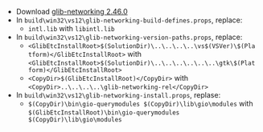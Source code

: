  * Download [glib-networking 2.46.0](https://github.com/nice-software/glib-networking/releases/download/2.46.0-openssl/glib-networking-2.46.0.tar.xz)
 * In `build\win32\vs12\glib-networking-build-defines.props`, replace:
	* `intl.lib` with `libintl.lib`
 * In `build\win32\vs12\glib-networking-version-paths.props`, replace:
	* `<GlibEtcInstallRoot>$(SolutionDir)\..\..\..\..\vs$(VSVer)\$(Platform)</GlibEtcInstallRoot>` with
`<GlibEtcInstallRoot>$(SolutionDir)\..\..\..\..\..\..\gtk\$(Platform)</GlibEtcInstallRoot>`
	* `<CopyDir>$(GlibEtcInstallRoot)</CopyDir>` with
`<CopyDir>..\..\..\..\glib-networking-rel</CopyDir>`
 * In `build\win32\vs12\glib-networking-install.props`, replase:
	* `$(CopyDir)\bin\gio-querymodules $(CopyDir)\lib\gio\modules` with
`$(GlibEtcInstallRoot)\bin\gio-querymodules $(CopyDir)\lib\gio\modules`
